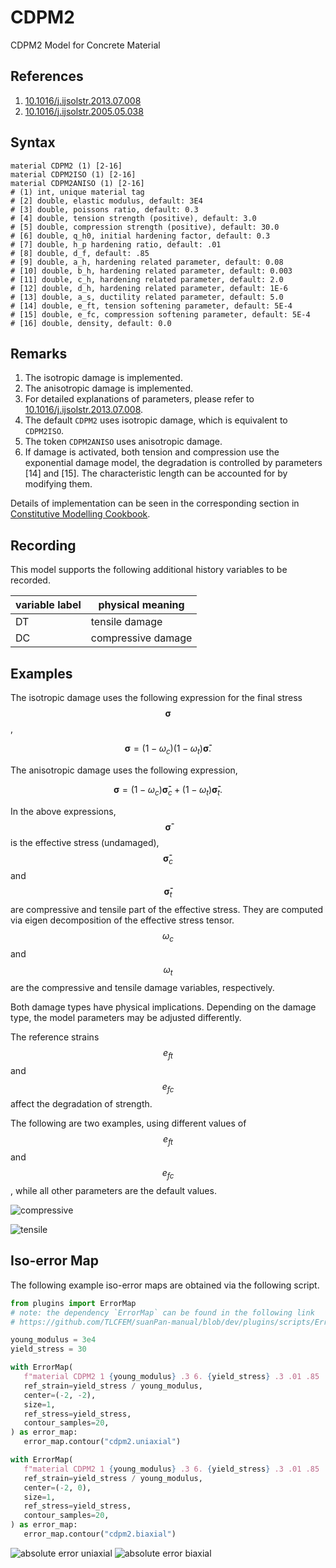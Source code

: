 # CDPM2

CDPM2 Model for Concrete Material

## References

1. [10.1016/j.ijsolstr.2013.07.008](https://doi.org/10.1016/j.ijsolstr.2013.07.008)
2. [10.1016/j.ijsolstr.2005.05.038](https://doi.org/10.1016/j.ijsolstr.2005.05.038)

## Syntax

```text
material CDPM2 (1) [2-16]
material CDPM2ISO (1) [2-16]
material CDPM2ANISO (1) [2-16]
# (1) int, unique material tag
# [2] double, elastic modulus, default: 3E4
# [3] double, poissons ratio, default: 0.3
# [4] double, tension strength (positive), default: 3.0
# [5] double, compression strength (positive), default: 30.0
# [6] double, q_h0, initial hardening factor, default: 0.3
# [7] double, h_p hardening ratio, default: .01
# [8] double, d_f, default: .85
# [9] double, a_h, hardening related parameter, default: 0.08
# [10] double, b_h, hardening related parameter, default: 0.003
# [11] double, c_h, hardening related parameter, default: 2.0
# [12] double, d_h, hardening related parameter, default: 1E-6
# [13] double, a_s, ductility related parameter, default: 5.0
# [14] double, e_ft, tension softening parameter, default: 5E-4
# [15] double, e_fc, compression softening parameter, default: 5E-4
# [16] double, density, default: 0.0
```

## Remarks

1. The isotropic damage is implemented.
2. The anisotropic damage is implemented.
3. For detailed explanations of parameters, please refer
   to [10.1016/j.ijsolstr.2013.07.008](https://doi.org/10.1016/j.ijsolstr.2013.07.008).
4. The default `CDPM2` uses isotropic damage, which is equivalent to `CDPM2ISO`.
5. The token `CDPM2ANISO` uses anisotropic damage.
6. If damage is activated, both tension and compression use the exponential damage model, the degradation is controlled
   by parameters [14] and [15]. The characteristic length can be accounted for by modifying them.

Details of implementation can be seen in the corresponding section
in [Constitutive Modelling Cookbook](https://github.com/TLCFEM/constitutive-modelling-cookbook/releases/download/latest/COOKBOOK.pdf).

## Recording

This model supports the following additional history variables to be recorded.

| variable label | physical meaning              |
|----------------|-------------------------------|
| DT             | tensile damage                |
| DC             | compressive damage            |

## Examples

The isotropic damage uses the following expression for the final stress $$\mathbf{\sigma}$$,

$$
\mathbf{\sigma}=(1-\omega_c)(1-\omega_t)\mathbf{\bar{\sigma}}.
$$

The anisotropic damage uses the following expression,

$$
\mathbf{\sigma}=(1-\omega_c)\mathbf{\bar{\sigma}}_c+(1-\omega_t)\mathbf{\bar{\sigma}}_t.
$$

In the above expressions, $$\mathbf{\bar{\sigma}}$$ is the effective stress (undamaged),
$$\mathbf{\bar{\sigma}}_c$$ and $$\mathbf{\bar{\sigma}}_t$$ are compressive and tensile part of the effective stress.
They are computed via eigen decomposition of the effective stress tensor.
$$\omega_c$$ and $$\omega_t$$ are the compressive and tensile damage variables, respectively.

Both damage types have physical implications.
Depending on the damage type, the model parameters may be adjusted differently.

The reference strains $$e_{ft}$$ and $$e_{fc}$$ affect the degradation of strength.

The following are two examples, using different values of $$e_{ft}$$ and $$e_{fc}$$,
while all other parameters are the default values.

![compressive](CDPM2.EX1.svg)

![tensile](CDPM2.EX2.svg)

## Iso-error Map

The following example iso-error maps are obtained via the following script.

```py
from plugins import ErrorMap
# note: the dependency `ErrorMap` can be found in the following link
# https://github.com/TLCFEM/suanPan-manual/blob/dev/plugins/scripts/ErrorMap.py

young_modulus = 3e4
yield_stress = 30

with ErrorMap(
   f"material CDPM2 1 {young_modulus} .3 6. {yield_stress} .3 .01 .85 .08 .003 2. 1E-6 5. 15E-4 5E-4",
   ref_strain=yield_stress / young_modulus,
   center=(-2, -2),
   size=1,
   ref_stress=yield_stress,
   contour_samples=20,
) as error_map:
   error_map.contour("cdpm2.uniaxial")

with ErrorMap(
   f"material CDPM2 1 {young_modulus} .3 6. {yield_stress} .3 .01 .85 .08 .003 2. 1E-6 5. 15E-4 5E-4",
   ref_strain=yield_stress / young_modulus,
   center=(-2, 0),
   size=1,
   ref_stress=yield_stress,
   contour_samples=20,
) as error_map:
   error_map.contour("cdpm2.biaxial")
```

![absolute error uniaxial](cdpm2.uniaxial.abs.error.svg)
![absolute error biaxial](cdpm2.biaxial.abs.error.svg)
